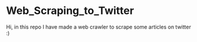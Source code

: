 # Web_Scraping_to_Twitter
Hi, in this repo I have made a web crawler to scrape some articles on twitter :)
